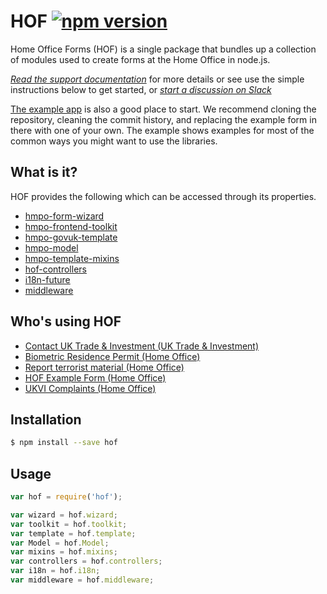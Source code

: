# HOF [![npm version](https://badge.fury.io/js/hof.svg)](https://badge.fury.io/js/hof)

Home Office Forms (HOF) is a single package that bundles up a collection of modules used to create forms at the Home Office in node.js.

[*Read the support documentation*](./documentation/index.md) for more details or see use the simple instructions below to get started, or [*start a discussion on Slack*](https://ukgovernmentdigital.slack.com/messages/hof/)

[The example app](https://github.com/UKHomeOffice/hof-example-form) is also a good place to start. We recommend cloning the repository, cleaning the commit history, and replacing the example form in there with one of your own. The example shows examples for most of the common ways you might want to use the libraries.

## What is it?

HOF provides the following which can be accessed through its properties.

 * [hmpo-form-wizard](https://github.com/UKHomeOffice/passports-form-wizard)
 * [hmpo-frontend-toolkit](https://github.com/UKHomeOffice/passports-frontend-toolkit)
 * [hmpo-govuk-template](https://github.com/UKHomeOffice/govuk-template-compiler)
 * [hmpo-model](https://github.com/UKHomeOffice/passports-model)
 * [hmpo-template-mixins](https://github.com/UKHomeOffice/passports-template-mixins)
 * [hof-controllers](https://github.com/UKHomeOffice/hof-controllers)
 * [i18n-future](https://github.com/lennym/i18n-future)
 * [middleware](./documentation/middleware.md)

## Who's using HOF

 * [Contact UK Trade & Investment (UK Trade & Investment)](https://github.com/UKTradeInvestment/contact-ukti)
 * [Biometric Residence Permit (Home Office)](https://github.com/UKHomeOffice/brp_app)
 * [Report terrorist material (Home Office)](https://github.com/UKHomeOffice/RTM)
 * [HOF Example Form (Home Office)](https://github.com/UKHomeOffice/hof-example-form)
 * [UKVI Complaints (Home Office)](https://github.com/UKHomeOffice/Complaints)

## Installation
```bash
$ npm install --save hof
```

## Usage
```js
var hof = require('hof');

var wizard = hof.wizard;
var toolkit = hof.toolkit;
var template = hof.template;
var Model = hof.Model;
var mixins = hof.mixins;
var controllers = hof.controllers;
var i18n = hof.i18n;
var middleware = hof.middleware;
```
